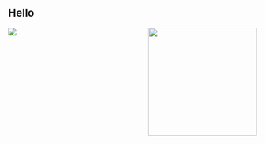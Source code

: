 ## Hello

<img align="right" src="http://mazassumnida.wtf/api/v2/generate_badge?boj=hipo_son" height="220" >

 <img src="https://img.shields.io/badge/python-%2314354C.svg?style=flat-square&logo=python&logoColor=white" />

